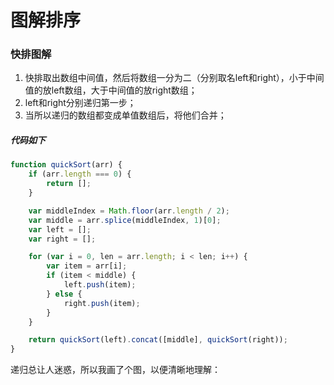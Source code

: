 # 图解排序

### 快排图解
1. 快排取出数组中间值，然后将数组一分为二（分别取名left和right），小于中间值的放left数组，大于中间值的放right数组；
2. left和right分别递归第一步；
3. 当所以递归的数组都变成单值数组后，将他们合并；
##### 代码如下
```js
function quickSort(arr) {
    if (arr.length === 0) {
        return [];
    }

    var middleIndex = Math.floor(arr.length / 2);
    var middle = arr.splice(middleIndex, 1)[0];
    var left = [];
    var right = [];

    for (var i = 0, len = arr.length; i < len; i++) {
        var item = arr[i];
        if (item < middle) {
            left.push(item);
        } else {
            right.push(item);
        }
    }

    return quickSort(left).concat([middle], quickSort(right));
}
```
递归总让人迷惑，所以我画了个图，以便清晰地理解：
